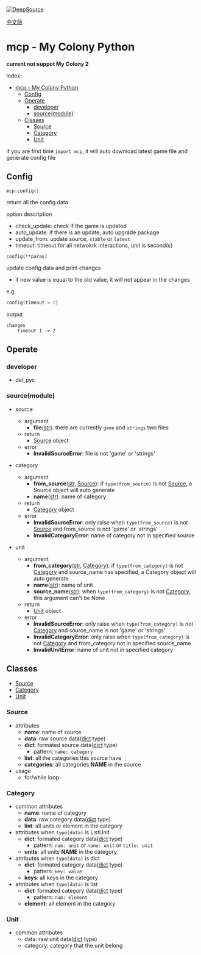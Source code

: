 [![DeepSource](https://deepsource.io/gh/MCW-My-Colony-Wiki/mcp.svg/?label=active+issues&show_trend=true)](https://deepsource.io/gh/MCW-My-Colony-Wiki/mcp/?ref=repository-badge)

[中文版](README_zh.md)

# mcp - My Colony Python
**current not suppot My Colony 2**

Index:
- [mcp - My Colony Python](#mcp---my-colony-python)
	- [Config](#config)
	- [Operate](#operate)
		- [developer](#developer)
		- [source(module)](#sourcemodule)
	- [Classes](#classes)
		- [Source](#source)
		- [Category](#category)
		- [Unit](#unit)

if you are first time `import mcp`, it will auto download latest game file and generate config file

## Config
`mcp.config()`

return all the config data

option description
* check_update: check if the game is updated
* auto_update: if there is an update, auto upgrade package
* update_from: update source, `stable` or `latest`
* timeout: timeout for all netwokrk interactions, unit is second(s)

`config(**paras)`

update config data and print changes

* if new value is equal to the old value, it will not appear in the changes

e.g.

```py
config(timeout = 2)
```
output
```
changes
    timeout 1 -> 2
```
## Operate
### developer
* del_pyc
### source(module)
* source
  * argument
    * **file**([str](https://docs.python.org/3/library/stdtypes.html#str)): there are currently `game` and `strings` two files
  * return
    * [Source](###Source) object
  * error
    * **InvalidSourceError**: file is not 'game' or 'strings'

* category
  * argument
    * **from_source**([str](https://docs.python.org/3/library/stdtypes.html#str), [Source](##Source)): if `type(from_source)` is not [Source](##Source), a Source object will auto generate
    * **name**([str](https://docs.python.org/3/library/stdtypes.html#str)): name of category
  * return
    * [Category](##Category) object
  * error
    * **InvalidSourceError**: only raise when `type(from_source)` is not [Source](##Source) and from_source is not 'game' or 'strings'
    * **InvalidCategoryError**: name of category not in specified source

* unit
  * argument
    * **from_category**([str](https://docs.python.org/3/library/stdtypes.html#str), [Category](##Category)): if `type(from_category)` is not [Category](##Category) and source_name has specified, a Category object will auto generate
    * **name**([str](https://docs.python.org/3/library/stdtypes.html#str)): name of unit
    * **source_name**([str](https://docs.python.org/3/library/stdtypes.html#str)): when `type(from_category)` is not [Category](##Category), this argument can't be None
  * return
    * [Unit](##Unit) object
  * error
    * **InvalidSourceError**: only raise when `type(from_category)` is not [Category](##Category) and source_name is not 'game' or 'strings'
    * **InvalidCategoryError**: only raise when `type(from_category)` is not [Category](##Category) and from_category not in specified source_name
    * **InvalidUnitError**: name of unit not in specified category

## Classes
* [Source](###Source)
* [Category](##Category)
* [Unit](##Uni)

### Source
* attributes
  * **name**: name of source
  * **data**: raw source data([dict](https://docs.python.org/3/library/stdtypes.html#mapping-types-dict) type)
  * **dict**: formated source data([dict](https://docs.python.org/3/library/stdtypes.html#mapping-types-dict) type)
    * pattern: `name: category`
  * **list**: all the categories this source have
  * **categories**: all categories **NAME** in the source
* usage
  * for/while loop

### Category
* common attributes
  * **name**: name of category
  * **data**: raw category data([dict](https://docs.python.org/3/library/stdtypes.html#mapping-types-dict) type)
  * **list**: all units or element in the category
* attributes when `type(data)` is ListUnit
  * **dict**: formated category data([dict](https://docs.python.org/3/library/stdtypes.html#mapping-types-dict) type)
    * pattern: `num: unit` or `name: unit` or `title: unit`
  * **units**: all units **NAME** in the category
* attributes when `type(data)` is dict
  * **dict**: formated category data([dict](https://docs.python.org/3/library/stdtypes.html#mapping-types-dict) type)
    * pattern: `key: value`
  * **keys**: all keys in the category
* attributes when `type(data)` is list
  * **dict**: formated category data([dict](https://docs.python.org/3/library/stdtypes.html#mapping-types-dict) type)
    * pattern: `num: element`
  * **element**: all element in the category

### Unit
* common attributes
  * data: raw unit data([dict](https://docs.python.org/3/library/stdtypes.html#mapping-types-dict) type)
  * category: category that the unit belong
